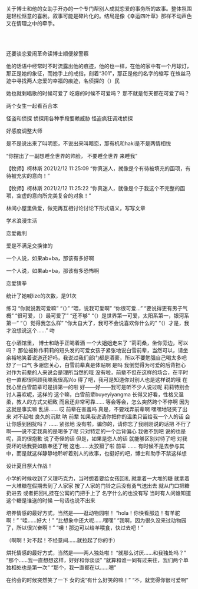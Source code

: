 关于博士和他的女助手开办的一个专门帮别人成就恋爱的事务所的故事。整体氛围是轻松惬意的喜剧。叙事可能是碎片化的。结局是像《幸运四叶草》那样不动声色又在情理之中的牵手。


<br/><br/>



还要谈恋爱闹革命读博士顺便躲警察

他的话语中经常时不时流露出他的痕迹，他的也一样，在他的家中有一个月球灯，那正是她的象征，而她手上的戒指，刻着“301”，那正是他的名字的缩写
在蛛丝马迹中寻找两人恋爱的幸福的痕迹，名侦探的（）民

她也就剩唱歌的时候可爱了
吃瘪的时候不可爱吗？
那不就是每天都在可爱了吗？

两个女生一起看百合本

怪盗和侦探
侦探用各种手段耍赖威胁
怪盗疯狂调戏侦探

好感度调整大师

是不是说出来了叫明恋，不说出来叫暗恋，那有机和haki是不是两情相悦

“你摆出了一副想睡全世界的帅脸，
不要睡全世界
来睡我”

【牧师】柯林斯 2021/2/12 11:25:09
“你真迷人，就像是个有待被填充的函项，有待被充实的意向！”

【牧师】柯林斯 2021/2/12 11:25:22
“你真迷人，就像是个于我这个不完整的函项，空虚的意向所完美复合的对象！”

林间小屋里做爱，做完再互相讨论讨论下形式语义，写写文章


学术浪漫生活

恋爱裁判

爱是不满足交换律的

一个人说，如果ab=ba，那该有多好啊

一个人说，如果ab=ba，那该有多恐怖啊


恋爱猜拳

统计了她喊lize的次数，是91次


练习
“你就说我可爱嘛”
“（）”
“喂，说我可爱啊”
“你很可爱…”
“要说得更有男子气概”
“很可爱，（）最可爱了”
“还不够”
“（）是世界第一可爱，太阳系第一，银河系第一”
“（）觉得我怎么样”
“你太自大了，我可不会说喜欢你什么的”
“（）才是，我才没想说这个……”
吻

在小酒馆里，
博士和助手正喝着酒
一个大姐姐走来了
“莉莉桑，坐你旁边，可以吗？
那位被称作莉莉的短头发的可爱女孩子紧张地说白雪前辈，当然可以，请坐
余裕地笑着说道还好吗，我说过我们部门都是酒豪，所以不要勉强自己喝太多吧
舒了一口气 多谢您关心，白雪前辈真是体贴啊
是吗 我倒觉得为可爱的后背担心 对作为前辈的人来说会是理所当然的哦
没有啦，前辈不但在这样的场合，在平时也一直都很照顾我嘛我很高兴o
得了吧，我可是知道你对别人也是这样说的哦
在我心里白雪前辈可是排第一的啦
好——好——我可是听不少人说过呢
莉莉特别会讨人喜欢呢，这样的
这个嘛，白雪前辈buyeyiyangma
长得又好看，性格又温柔，教人的方式又细致
而且还非常可靠……
等会等会，怎么突然跨个不停啊
因为 这就是事实嘛
乱讲……
哎 前辈在害羞吗
真是，不要戏弄前辈啊
嘿嘿地轻笑了出来 对不起啦
良久的沉默
呐 前辈
如果我说请你把你的温柔只留给我一个人的话
会让你感到困扰吗？
……
紧张地 没有啦，骗你的，请你忘了我刚刚说的话把
不行了啊——说不定我真的是喝多了呢
只对特定的一个后背偏心 我做不到吧
说的也是呢，真的很抱歉
说了奇怪的话
但是，如果是恋人的话
就能够区别对待了吧
对我耍坏的话我要如数奉还了哦
这也……太狡猾了啦 前辈
……
有时候不是去参与其中，而是就这样静静地聆听着别人的故事，也挺好的吧，博士和助手不禁这样想

设计夏日祭大作战！


小学的时候收到了义理巧克力，当时想着要给女孩回礼
就拿着一大堆的糖
就拿着一大堆糖在假期去到了人家家
按了人家的门铃之后没有勇气送出去
就从门口把糖扔进去
或者把回礼挂在公寓的门把手上了
名字什么的也没有写
当时有人问谁知道这个糖是谁送的时候
一句话也说不出来

培养情感的最好方式，当然是——逛动物园啦！
“hola！你快看那边！有羊驼啊！”
“哇……好大！”
“比想象中还大呢……嘿嘿”
“我啊，因为很久没来过动物园了，所以很兴奋啊！”
“噢！那边可以给羊喂食，快过去吧！”

（啊啊！对不起！不经意间……就拉起了你的手）

烘托情感的最好方式，当然是——两人独处啦！
“就那么讨厌……和我独处吗？”
“那个……我一直想想这样，好好和你谈谈”
“就算和谁一同有过来往，我们两个单独相处也是第一次”
“那个，我一直都在以……嗯”

在约会的时候突然笑了一下
女的说“有什么好笑的嘛！”
“不，就觉得你很可爱啊”
